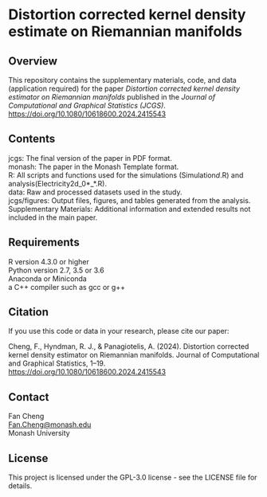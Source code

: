 # Distortion corrected kernel density estimate on Riemannian manifolds

## Overview

This repository contains the supplementary materials, code, and data (application required) for the paper *Distortion corrected kernel density estimator on Riemannian manifolds* published in the *Journal of Computational and Graphical Statistics (JCGS)*. https://doi.org/10.1080/10618600.2024.2415543

## Contents

jcgs: The final version of the paper in PDF format. \
monash: The paper in the Monash Template format. \
R: All scripts and functions used for the simulations (Simulation*d*.R) and analysis(Electricity2d_0*_*.R). \
data: Raw and processed datasets used in the study. \
jcgs/figures: Output files, figures, and tables generated from the analysis. \
Supplementary Materials: Additional information and extended results not included in the main paper.

## Requirements

R version 4.3.0 or higher \
Python version 2.7, 3.5 or 3.6 \
Anaconda or Miniconda \
a C++ compiler such as gcc or g++

## Citation

If you use this code or data in your research, please cite our paper:

Cheng, F., Hyndman, R. J., & Panagiotelis, A. (2024). Distortion corrected kernel density estimator on Riemannian manifolds. Journal of Computational and Graphical Statistics, 1–19. https://doi.org/10.1080/10618600.2024.2415543

## Contact

Fan Cheng \
Fan.Cheng@monash.edu \
Monash University

## License

This project is licensed under the GPL-3.0 license - see the LICENSE file for details.
